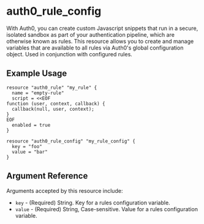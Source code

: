 # auth0_rule_config

With Auth0, you can create custom Javascript snippets that run in a secure, isolated sandbox as part of your authentication pipeline, which are otherwise known as rules. This resource allows you to create and manage variables that are available to all rules via Auth0's global configuration object. Used in conjunction with configured rules.

## Example Usage

```hcl
resource "auth0_rule" "my_rule" {
  name = "empty-rule"
  script = <<EOF
function (user, context, callback) {
  callback(null, user, context);
}
EOF
  enabled = true
}

resource "auth0_rule_config" "my_rule_config" {
  key = "foo"
  value = "bar"
}
```

## Argument Reference

Arguments accepted by this resource include:

* `key` - (Required) String. Key for a rules configuration variable.
* `value` - (Required) String, Case-sensitive. Value for a rules configuration variable.
